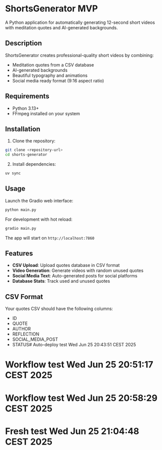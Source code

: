 # ShortsGenerator MVP

A Python application for automatically generating 12-second short videos with meditation quotes and AI-generated backgrounds.

## Description

ShortsGenerator creates professional-quality short videos by combining:
- Meditation quotes from a CSV database
- AI-generated backgrounds
- Beautiful typography and animations
- Social media ready format (9:16 aspect ratio)

## Requirements

- Python 3.13+
- FFmpeg installed on your system

## Installation

1. Clone the repository:
```bash
git clone <repository-url>
cd shorts-generator
```

2. Install dependencies:
```bash
uv sync
```

## Usage

Launch the Gradio web interface:
```bash
python main.py
```

For development with hot reload:
```bash
gradio main.py
```

The app will start on `http://localhost:7860`

## Features

- **CSV Upload**: Upload quotes database in CSV format
- **Video Generation**: Generate videos with random unused quotes
- **Social Media Text**: Auto-generated posts for social platforms
- **Database Stats**: Track used and unused quotes

## CSV Format

Your quotes CSV should have the following columns:
- ID
- QUOTE
- AUTHOR
- REFLECTION
- SOCIAL_MEDIA_POST
- STATUS# Auto-deploy test Wed Jun 25 20:43:51 CEST 2025
# Workflow test Wed Jun 25 20:51:17 CEST 2025
# Workflow test Wed Jun 25 20:58:29 CEST 2025
# Fresh test Wed Jun 25 21:04:48 CEST 2025
